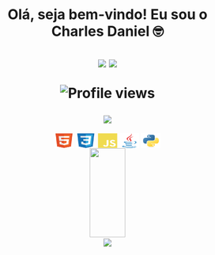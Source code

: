 <div align="center">
<h1> Olá, seja bem-vindo! Eu sou o Charles Daniel 🤓

  <a href="https://www.linkedin.com/in/chadaan" target="_blank"><img src="https://img.shields.io/badge/-LinkedIn-%230077B5?style=for-the-badge&logo=linkedin&logoColor=white" target="_blank"></a>
  <a href="https://instagram.com/charlesodaaniel" target="_blank"><img src="https://img.shields.io/badge/-Instagram-%23E4405F?style=for-the-badge&logo=instagram&logoColor=white" target="_blank"></a>
  <p align="center"> <img src="https://komarev.com/ghpvc/?username=chadaan&color=blue" alt="Profile views"/></p>
</div>

<div align="center">
  <img src="https://i.pinimg.com/originals/06/60/ef/0660efe82fa3da42ed56eef013171835.gif" width="25%"/>
</div>

<div align="center"><style="display: inline_block"><br>
  <img align="center" alt="chadaan-HTML" height="30" width="40" src="https://raw.githubusercontent.com/devicons/devicon/master/icons/html5/html5-original.svg">
  <img align="center" alt="chadaan-CSS" height="30" width="40" src="https://raw.githubusercontent.com/devicons/devicon/master/icons/css3/css3-original.svg">
  <img align="center" alt="chadaan-Js" height="30" width="40" src="https://raw.githubusercontent.com/devicons/devicon/master/icons/javascript/javascript-plain.svg">
  <img align="center" alt="chadaan-JAVA" height="30" width="40" src="https://github.com/devicons/devicon/blob/master/icons/java/java-original.svg">
  <img align="center" alt="chadaan-Python" height="30" width="40" src="https://raw.githubusercontent.com/devicons/devicon/master/icons/python/python-original.svg">
</div>

<div align="center">
<a href="https://github.com/chadaan">
  <img height="180em" width="38%" src="https://github-readme-stats.vercel.app/api/top-langs/?username=chadaan&layout=compact&langs_count=7&theme=dark">
</div>

<div align="center">
  <img src="https://i.pinimg.com/originals/f5/36/01/f53601133f236d1cb167ac19f05a3d60.gif" width="55%"/>
</div>
